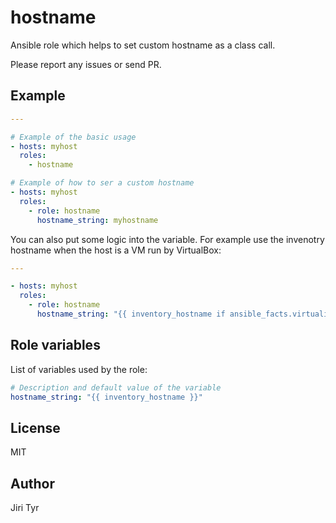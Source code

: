 hostname
========

Ansible role which helps to set custom hostname as a class call.

Please report any issues or send PR.


Example
-------

```yaml
---

# Example of the basic usage
- hosts: myhost
  roles:
    - hostname

# Example of how to ser a custom hostname
- hosts: myhost
  roles:
    - role: hostname
      hostname_string: myhostname
```

You can also put some logic into the variable. For example use the invenotry
hostname when the host is a VM run by VirtualBox:

```yaml
---

- hosts: myhost
  roles:
    - role: hostname
      hostname_string: "{{ inventory_hostname if ansible_facts.virtualization_role == 'guest' and ansible_facts.virtualization_type == 'virtualbox' else ansible_facts.hostname }}"
```


Role variables
--------------

List of variables used by the role:

```yaml
# Description and default value of the variable
hostname_string: "{{ inventory_hostname }}"
```


License
-------

MIT


Author
------

Jiri Tyr

